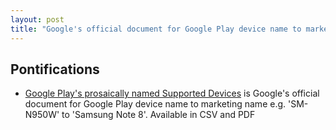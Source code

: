 ```yaml
---
layout: post
title: "Google's official document for Google Play device name to marketing name mapping e.g. 'SM-N950W' to 'Samsung Note 8'"
---
```


## Pontifications
 
* [Google Play's prosaically named Supported Devices](https://support.google.com/googleplay/answer/1727131)  is Google's official document for Google Play device name to marketing name e.g. 'SM-N950W' to 'Samsung Note 8'. Available in CSV and PDF
	
 